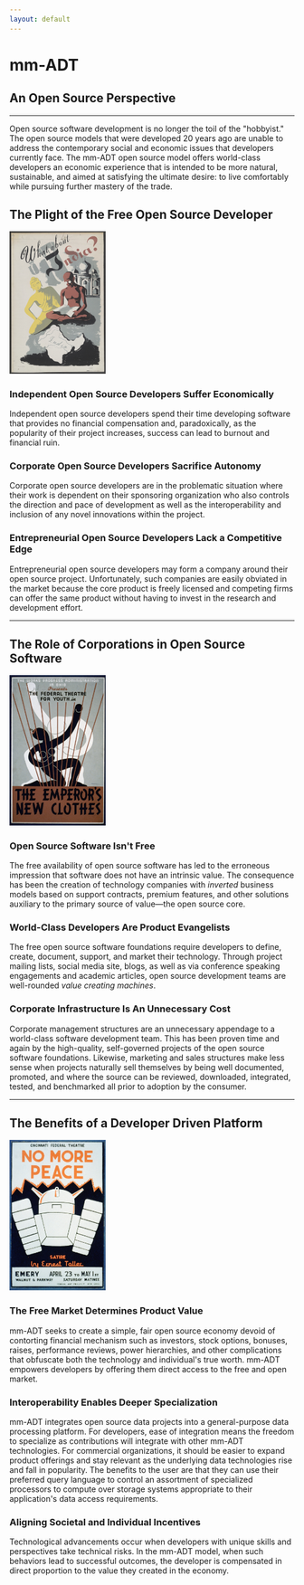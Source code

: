 ```yaml
---
layout: default
---
```


# mm-ADT
## An Open Source Perspective

---

Open source software development is no longer the toil of the "hobbyist." The open source models that were developed 20 years ago are unable to address the contemporary social and economic issues that developers currently face. The mm-ADT open source model offers world-class developers an economic experience that is intended to be more natural, sustainable, and aimed at satisfying the ultimate desire: to live comfortably while pursuing further mastery of the trade.

## The Plight of the Free Open Source Developer 
[](#developer-plight)

<limg><a href="assets/images/posters/what-about-india.jpg"><img src="assets/images/posters/what-about-india.jpg" width="170" /></a></limg>

### Independent Open Source Developers Suffer Economically

Independent open source developers spend their time developing software that provides no financial compensation and, paradoxically, as the popularity of their project increases, success can lead to burnout and financial ruin. 

### Corporate Open Source Developers Sacrifice Autonomy 

Corporate open source developers are in the problematic situation where their work is dependent on their sponsoring organization who also controls the direction and pace of development as well as the interoperability and inclusion of any novel innovations within the project.

### Entrepreneurial Open Source Developers Lack a Competitive Edge

Entrepreneurial open source developers may form a company around their open source project. Unfortunately, such companies are easily obviated in the market because the core product is freely licensed and competing firms can offer the same product without having to invest in the research and development effort.

---

## The Role of Corporations in Open Source Software
[](#corporate-roles)

<limg><a href="assets/images/posters/emperors-clothes.jpg"><img src="assets/images/posters/emperors-clothes.jpg" width="170"/></a></limg>

### Open Source Software Isn't Free

The free availability of open source software has led to the erroneous impression that software does not have an intrinsic value. The consequence has been the creation of technology companies with _inverted_ business models based on support contracts, premium features, and other solutions auxiliary to the primary source of value&mdash;the open source core.

### World-Class Developers Are Product Evangelists

The free open source software foundations require developers to define, create, document, support, and market their technology. Through project mailing lists, social media site, blogs, as well as via conference speaking engagements and academic articles, open source development teams are well-rounded _value creating machines_.

### Corporate Infrastructure Is An Unnecessary Cost

Corporate management structures are an unnecessary appendage to a world-class software development team. This has been proven time and again by the high-quality, self-governed projects of the open source software foundations. Likewise, marketing and sales structures make less sense when projects naturally sell themselves by being well documented, promoted, and where the source can be reviewed, downloaded, integrated, tested, and benchmarked all prior to adoption by the consumer.

---

## The Benefits of a Developer Driven Platform
[](#developer-driven)

<limg><a href="assets/images/posters/no-more-peace.jpg"><img src="assets/images/posters/no-more-peace.jpg" width="170"/></a></limg>

### The Free Market Determines Product Value

mm-ADT seeks to create a simple, fair open source economy devoid of contorting financial mechanism such as investors, stock options, bonuses, raises, performance reviews, power hierarchies, and other complications that obfuscate both the technology and individual's true worth. mm-ADT empowers developers by offering them direct access to the free and open market. 

### Interoperability Enables Deeper Specialization

mm-ADT integrates open source data projects into a general-purpose data processing platform. For developers, ease of integration means the freedom to specialize as contributions will integrate with other mm-ADT technologies. For commercial organizations, it should be easier to expand product offerings and stay relevant as the underlying data technologies rise and fall in popularity. The benefits to the user are that they can use their preferred query language to control an assortment of specialized processors to compute over storage systems appropriate to their application's data access requirements.

### Aligning Societal and Individual Incentives

Technological advancements occur when developers with unique skills and perspectives take technical risks. In the mm-ADT model, when such behaviors lead to successful outcomes, the developer is compensated in direct proportion to the value they created in the economy.